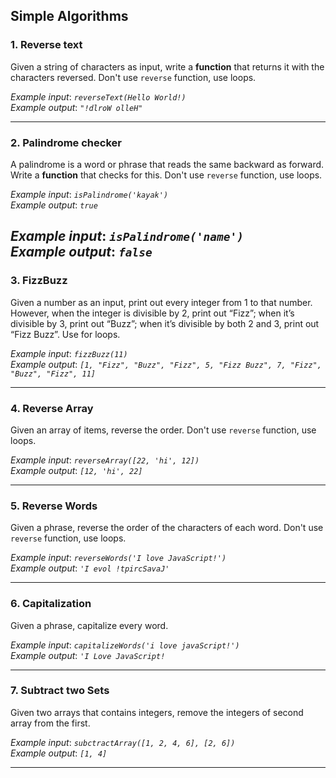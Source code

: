 ## Simple Algorithms

### 1. Reverse text

Given a string of characters as input, write a **function** that returns it with the characters reversed. Don't use `reverse` function, use loops.

_Example input_: _`reverseText(Hello World!)`_  
_Example output_: _`"!dlroW olleH"`_

---

### 2. Palindrome checker

A palindrome is a word or phrase that reads the same backward as forward. Write a **function** that checks for this. Don't use `reverse` function, use loops.

_Example input_: _`isPalindrome('kayak')`_  
_Example output_: _`true`_

_Example input_: _`isPalindrome('name')`_  
_Example output_: _`false`_
---


### 3. FizzBuzz

Given a number as an input, print out every integer from 1 to that number. However, when the integer is divisible by 2, print out “Fizz”; when it’s divisible by 3, print out “Buzz”; when it’s divisible by both 2 and 3, print out “Fizz Buzz”. Use for loops.

_Example input_: _`fizzBuzz(11)`_  
_Example output_: _`[1, "Fizz", "Buzz", "Fizz", 5, "Fizz Buzz", 7, "Fizz", "Buzz", "Fizz", 11]`_

---

### 4. Reverse Array

Given an array of items, reverse the order. Don't use `reverse` function, use loops.

_Example input_: _`reverseArray([22, 'hi', 12])`_  
_Example output_: _`[12, 'hi', 22]`_

---


### 5. Reverse Words
Given a phrase, reverse the order of the characters of each word. Don't use `reverse` function, use loops.

_Example input_: _`reverseWords('I love JavaScript!')`_  
_Example output_: _`'I evol !tpircSavaJ'`_

---

### 6. Capitalization
Given a phrase, capitalize every word.

_Example input_: _`capitalizeWords('i love javaScript!')`_  
_Example output_: _`'I Love JavaScript!`_

---

### 7. Subtract two Sets

Given two arrays that contains integers, remove the integers of second array from the first.

_Example input_: _`subctractArray([1, 2, 4, 6], [2, 6])`_  
_Example output_: _`[1, 4]`_

---


